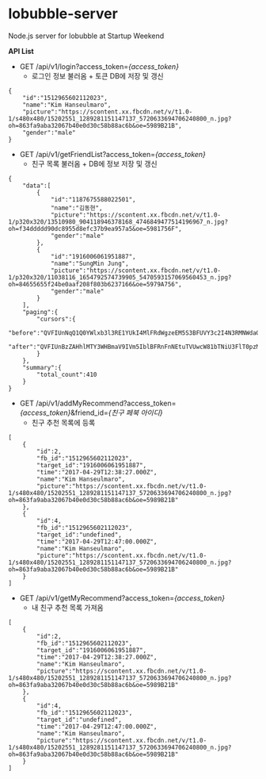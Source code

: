 # lobubble-server
Node.js server for lobubble at Startup Weekend

**API List**

 - GET /api/v1/login?access_token=*{access_token}*
	 - 로그인 정보 불러옴 + 토큰 DB에 저장 및 갱신
```
{
    "id":"1512965602112023",
    "name":"Kim Hanseulmaro",
    "picture":"https://scontent.xx.fbcdn.net/v/t1.0-1/s480x480/15202551_1289281151147137_5720633694706240800_n.jpg?oh=863fa9aba32067b40e0d30c58b88ac6b&oe=5989B21B",
    "gender":"male"
}
```

 - GET /api/v1/getFriendList?access_token=*{access_token}*
	 - 친구 목록 불러옴 + DB에 정보 저장 및 갱신
```
{
    "data":[
        {
            "id":"1187675588022501",
            "name":"김동현",
            "picture":"https://scontent.xx.fbcdn.net/v/t1.0-1/p320x320/13510980_904118946378168_4746849477514196967_n.jpg?oh=f34ddddd90dc8955d8efc37b9ea957a5&oe=5981756F",
            "gender":"male"
        },
        {
            "id":"1916006061951887",
            "name":"SungMin Jung",
            "picture":"https://scontent.xx.fbcdn.net/v/t1.0-1/p320x320/11038116_1654792574739905_5470593157069560453_n.jpg?oh=84655655f24be0aaf208f803b6237166&oe=5979A756",
            "gender":"male"
        }
    ],
    "paging":{
        "cursors":{
            "before":"QVFIUnNqQ1Q0YWlxb3l3RE1YUkI4MlFRdWgzeEM5S3BFUVY3c2I4N3RMNWdaQW5DU0pXSzBoOFYtZAUQ5Ni1HMTFWUE1DNlRMcWFzY05KNV92S08tZAlM0aWNB",
            "after":"QVFIUnBzZAHhlMTY3WHBmaV9IVm5IblBFRnFnNEtuTVUwcW81bTNiU3FlT0pzMVc1dU9FSTdOTks2OE11T0hEQTlneEpyMS1BMW9GR3N5YkJKTUlSbE1oZAVln"
        }
    },
    "summary":{
        "total_count":410
    }
}
```

 - GET /api/v1/addMyRecommend?access_token=*{access_token}*&friend_id=*{친구 페북 아이디}*
	 - 친구 추천 목록에 등록
```
[
    {
        "id":2,
        "fb_id":"1512965602112023",
        "target_id":"1916006061951887",
        "time":"2017-04-29T12:38:27.000Z",
        "name":"Kim Hanseulmaro",
        "picture":"https://scontent.xx.fbcdn.net/v/t1.0-1/s480x480/15202551_1289281151147137_5720633694706240800_n.jpg?oh=863fa9aba32067b40e0d30c58b88ac6b&oe=5989B21B"
    },
    {
        "id":4,
        "fb_id":"1512965602112023",
        "target_id":"undefined",
        "time":"2017-04-29T12:47:00.000Z",
        "name":"Kim Hanseulmaro",
        "picture":"https://scontent.xx.fbcdn.net/v/t1.0-1/s480x480/15202551_1289281151147137_5720633694706240800_n.jpg?oh=863fa9aba32067b40e0d30c58b88ac6b&oe=5989B21B"
    }
]
```

 - GET /api/v1/getMyRecommend?access_token=*{access_token}*
	 - 내 친구 추천 목록 가져옴
```
[
    {
        "id":2,
        "fb_id":"1512965602112023",
        "target_id":"1916006061951887",
        "time":"2017-04-29T12:38:27.000Z",
        "name":"Kim Hanseulmaro",
        "picture":"https://scontent.xx.fbcdn.net/v/t1.0-1/s480x480/15202551_1289281151147137_5720633694706240800_n.jpg?oh=863fa9aba32067b40e0d30c58b88ac6b&oe=5989B21B"
    },
    {
        "id":4,
        "fb_id":"1512965602112023",
        "target_id":"undefined",
        "time":"2017-04-29T12:47:00.000Z",
        "name":"Kim Hanseulmaro",
        "picture":"https://scontent.xx.fbcdn.net/v/t1.0-1/s480x480/15202551_1289281151147137_5720633694706240800_n.jpg?oh=863fa9aba32067b40e0d30c58b88ac6b&oe=5989B21B"
    }
]
```